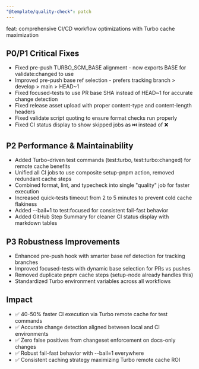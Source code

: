 ```yaml
---
"@template/quality-check": patch
---
```


feat: comprehensive CI/CD workflow optimizations with Turbo cache maximization

## P0/P1 Critical Fixes
- Fixed pre-push TURBO_SCM_BASE alignment - now exports BASE for validate:changed to use
- Improved pre-push base ref selection - prefers tracking branch > develop > main > HEAD~1
- Fixed focused-tests to use PR base SHA instead of HEAD~1 for accurate change detection
- Fixed release asset upload with proper content-type and content-length headers
- Fixed validate script quoting to ensure format checks run properly
- Fixed CI status display to show skipped jobs as ⏭️ instead of ❌

## P2 Performance & Maintainability
- Added Turbo-driven test commands (test:turbo, test:turbo:changed) for remote cache benefits
- Unified all CI jobs to use composite setup-pnpm action, removed redundant cache steps
- Combined format, lint, and typecheck into single "quality" job for faster execution
- Increased quick-tests timeout from 2 to 5 minutes to prevent cold cache flakiness
- Added --bail=1 to test:focused for consistent fail-fast behavior
- Added GitHub Step Summary for cleaner CI status display with markdown tables

## P3 Robustness Improvements
- Enhanced pre-push hook with smarter base ref detection for tracking branches
- Improved focused-tests with dynamic base selection for PRs vs pushes
- Removed duplicate pnpm cache steps (setup-node already handles this)
- Standardized Turbo environment variables across all workflows

## Impact
- ✅ 40-50% faster CI execution via Turbo remote cache for test commands
- ✅ Accurate change detection aligned between local and CI environments
- ✅ Zero false positives from changeset enforcement on docs-only changes
- ✅ Robust fail-fast behavior with --bail=1 everywhere
- ✅ Consistent caching strategy maximizing Turbo remote cache ROI